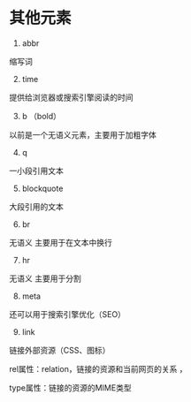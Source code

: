 # 其他元素

1. abbr

缩写词

2. time

提供给浏览器或搜索引擎阅读的时间

3. b  （bold）

以前是一个无语义元素，主要用于加粗字体

4. q

一小段引用文本

5. blockquote

大段引用的文本

6. br

无语义
主要用于在文本中换行

7. hr

无语义
主要用于分割

8. meta

还可以用于搜索引擎优化（SEO）

9.  link

链接外部资源（CSS、图标）

rel属性：relation，链接的资源和当前网页的关系 ，

type属性：链接的资源的MIME类型